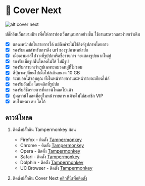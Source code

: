 # 🚀 Cover Next

![alt cover next](https://i.imgur.com/LCJJ2jB.png?1)

ปลั๊กอินเว็บสยามบิท เพื่อให้การท่องเว็บสนุกมากอย่างขึ้น ใช้งานสะดวกและง่ายกว่าเดิม

- [x] แสดงหน้าปกในรายการได้ แม้ลิงค์จะไม่ใช่ลิงค์รูปภาพโดยตรง
- [x] รองรับแคชสำหรับการดึง url ของรูปภาพหน้าปก
- [x] เมื่อเอาเมาส์ไปวางที่รูปปกหรือชื่อรายการ จะแสดงรูปขนากใหญ่
- [x] รองรับเมื่อรูปนั้นโหลดไม่ได้ ไม่มีรูป
- [x] รองรับการยกเว้นรูปเฉพาะหมวดหมู่ที่ไม่ชอบ
- [x] สีปุ่มจะเปลี่ยนไปเมื่อไฟล์เกินขนาด 10 GB
- [x] ระบบออโต้ขอบคุณ ทั้งในหน้ารายการและหน้ารายละเอียดไฟล์
- [x] รองรับอัลบั้ม โดยคลิกที่รูปปก
- [x] รองรับสีชื่อรายการที่ดาวน์โหลดไปแล้ว
- [x] ปุ่มดาวน์โหลดที่อยู่ในหน้ารายการ แม้จะไม่ใช่สมาชิก VIP
- [x] ลบโฆษณา ลบ โลโก้

## ดาวน์โหลด
1. ติดตั้งปลั๊กอิน Tampermonkey ก่อน
    * Firefox - ติดตั้ง [Tampermonkey](https://tampermonkey.net/?ext=dhdg&browser=firefox)
	* Chrome - ติดตั้ง [Tampermonkey](https://tampermonkey.net/?ext=dhdg&browser=chrome)
	* Opera - ติดตั้ง [Tampermonkey](https://tampermonkey.net/?ext=dhdg&browser=opera)
	* Safari - ติดตั้ง [Tampermonkey](https://tampermonkey.net/?ext=dhdg&browser=safari)
	* Dolphin - ติดตั้ง [Tampermonkey](https://tampermonkey.net/?ext=dhdg&browser=dolphin)
	* UC Browser - ติดตั้ง [Tampermonkey](https://tampermonkey.net/?ext=dhdg&browser=ucweb)


2. ติดตั้งปลั๊กอิน Cover Next 
    [คลิกที่นี่เพื่อติดตั้ง](https://raw.githubusercontent.com/kon3ko/cover-next/master/cover-next.user.js)